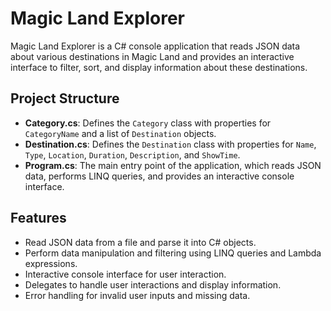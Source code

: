 # Magic Land Explorer

Magic Land Explorer is a C# console application that reads JSON data about various destinations in Magic Land and provides an interactive interface to filter, sort, and display information about these destinations.

## Project Structure

- **Category.cs**: Defines the `Category` class with properties for `CategoryName` and a list of `Destination` objects.
- **Destination.cs**: Defines the `Destination` class with properties for `Name`, `Type`, `Location`, `Duration`, `Description`, and `ShowTime`.
- **Program.cs**: The main entry point of the application, which reads JSON data, performs LINQ queries, and provides an interactive console interface.

## Features

- Read JSON data from a file and parse it into C# objects.
- Perform data manipulation and filtering using LINQ queries and Lambda expressions.
- Interactive console interface for user interaction.
- Delegates to handle user interactions and display information.
- Error handling for invalid user inputs and missing data.